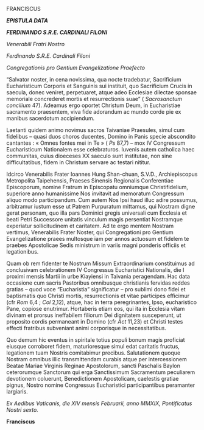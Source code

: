FRANCISCUS

***EPISTULA DATA***

***FERDINANDO S.R.E. CARDINALI FILONI***

*Venerabili Fratri Nostro*

*Ferdinando S.R.E. Cardinali Filoni*

*Congregationis pro Gentium Evangelizatione Praefecto*

“Salvator noster, in cena novissima, qua nocte tradebatur, Sacrificium Eucharisticum Corporis et Sanguinis sui instituit, quo Sacrificium Crucis in saecula, donec veniret, perpetuaret, atque adeo Ecclesiae dilectae sponsae memoriale concrederet mortis et resurrectionis suae” ( *Sacrosanctum concilium* 47). Adeamus ergo oportet Christum Deum, in Eucharistiae sacramento praesentem, viva fide adorandum ac mundo corde pie ex manibus sacerdotum accipiendum.

Laetanti quidem animo novimus sacros Taivaniae Praesules, simul cum fidelibus – quasi duos choros ducentes, Domino in Panis specie abscondito cantantes : « Omnes fontes mei in Te » ( *Ps* 87,7) – mox IV Congressum Eucharisticum Nationalem esse celebraturos. Iuvenis autem catholica haec communitas, cuius dioeceses XX saeculo sunt institutae, non sine difficultatibus, fidem in Christum servare ac testari nititur.

Idcirco Venerabilis Frater Ioannes Hung Shan-chuan, S.V.D., Archiepiscopus Metropolita Taipehensis, Praeses Sinensis Regionalis Conferentiae Episcoporum, nomine Fratrum in Episcopatu omniumque Christifidelium, superiore anno humanissime Nos invitavit ad memoratum Congressum aliquo modo participandum. Cum autem Nos Ipsi haud illuc adire possumus, arbitramur iustum esse ut Patrem Purpuratum mittamus, qui Nostram digne gerat personam, quo illa pars Dominici gregis universali cum Ecclesia et beati Petri Successore unitatis vinculum magis persentiat Nostramque experiatur sollicitudinem et caritatem. Ad te ergo mentem Nostram vertimus, Venerabilis Frater Noster, qui Congregationi pro Gentium Evangelizatione praees multosque iam per annos actuosum et fidelem te praebes Apostolicae Sedis ministrum in variis magni ponderis officiis et legationibus.

Quam ob rem fidenter te Nostrum Missum Extraordinarium constituimus ad conclusivam celebrationem IV Congressus Eucharistici Nationalis, die I proximi mensis Martii in urbe Kiayiensi in Taivania peragendam. Hac data occasione cum sacris Pastoribus omnibusque christianis fervidas reddes gratias – quod voce “Eucharistia” significatur – pro sublimi dono fidei et baptismatis quo Christi mortis, resurrectionis et vitae participes efficimur (cfr *Rom* 6,4 ; *Col* 2,12), atque, hac in terra peregrinantes, Ipso, eucharistico Pane, copiose enutrimur. Hortaberis etiam eos, qui ita in Ecclesia vitam divinam et prorsus ineffabilem filiorum Dei dignitatem susceperunt, ut proposito cordis permaneant in Domino (cfr *Act* 11,23) et Christi testes effecti fratribus subveniant animi corporisque in necessitatibus.

Quo demum hic eventus in spiritale totius populi bonum magis proficiat eiusque corroboret fidem, maturioresque simul edat caritatis fructus, legationem tuam Nostris comitabimur precibus. Salutationem quoque Nostram omnibus illic transmittendam curabis atque per intercessionem Beatae Mariae Virginis Reginae Apostolorum, sancti Paschalis Baylon ceterorumque Sanctorum qui erga Sanctissimum Sacramentum peculiarem devotionem coluerunt, Benedictionem Apostolicam, caelestis gratiae pignus, Nostro nomine Congressus Eucharistici participantibus peramanter largiaris.

*Ex Aedibus Vaticanis, die XIV mensis Februarii, anno MMXIX, Pontificatus Nostri sexto.*

**Franciscus**